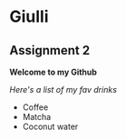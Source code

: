 # Giulli

## Assignment 2

**Welcome to my Github**

*Here's a list of my fav drinks*

- Coffee
- Matcha
- Coconut water

